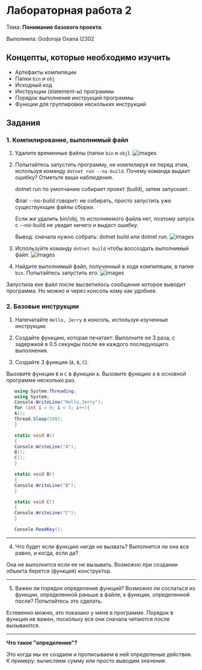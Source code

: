 # Лабораторная работа 2

Тема: **Понимание базового проекта**.

Выполнила: Godoroja Oxana I2302

## Концепты, которые необходимо изучить

- Артефакты компиляции
- Папки `bin` и `obj`
- Исходный код
- Инструкции (statement-ы) программы
- Порядок выполнения инструкций программы
- Функции для группировки нескольких инструкций

## Задания 

### 1. Компилирование, выполнимый файл

1. Удалите временные файлы (папки `bin` и `obj`).
    ![images](/images/2.png)
   
2. Попытайтесь запустить программу, не компилируя ее перед этим, используя команду `dotnet run --no-build`.
   Почему команда выдает ошибку? Отметьте ваши наблюдения.

    dotnet run по умолчанию собирает проект (build), затем запускает.

    Флаг --no-build говорит: не собирать, просто запустить уже существующие файлы сборки.

    Если же удалить bin/obj, то исполняемого файла нет, поэтому запуск с --no-build не увидит ничего и выдаст ошибку.

    Вывод: сначала нужно собрать: dotnet build или dotnet run.
    ![images](/images/1.png)
   
3. Используйте команду `dotnet build` чтобы воссоздать выполнимый файл.
    ![images](/images/3.png)
4. Найдите выполнимый файл, полученный в ходе компиляции, в папке `bin`.
   Попытайтесь запустить его.
   ![images](/images/4.png)

 Запустила exe файл после высветилось сообщение которое выводит программа. Но можно и через консоль кому как удобнее.
    

### 2. Базовые инструкции

1. Напечатайте `Hello, Jerry` в консоль, используя изученные инструкции.

2. Создайте функцию, которая печатает:
   Выполните ее 3 раза, с задержкой в 0.5 секунды после ее каждого последующего выполнения.

3. Создайте 3 функции (`A`, `B`, `C`).
 
Вызовите функции `B` и `C` в функции `A`.
Вызовите функцию `A` в основной программе несколько раз.

 ```cs
    using System.Threading;
    using System;
    Console.WriteLine("Hello,Jerry");
    for (int i = 0; i < 3; i++){
    A();
    Thread.Sleep(500); 
    }

    static void A()
    {
    Console.WriteLine("A");
    B();
    C();
    }

    static void B()
    {
    Console.WriteLine("B");
    }

    static void C()
    {
    Console.WriteLine("C");
    }

    Console.ReadKey();
   ```

---

4. Что будет если функцию нигде не вызвать? 
   Выполнится ли она все равно, и когда, если да?

Она не выполнится если ее не вызывать. Возможно при создании объекта берется (функция) конструктор.

   ---

5. Важен ли порядок определения функций? 
   Возможно ли сослаться из функции, определенной раньше в файле, к функции, определенной после?
   Попытайтесь это сделать.

Естевенно можно, это показано у меня в программе. Порядок в функция не важен, поскольку все они сначала читаются после вызываются.

   ---

   **Что такое "определение"?**
  
Это когда мы ее создаем и прописываем в ней определеные действия. К примеру: вычисляем сумму или просто выводим значения.